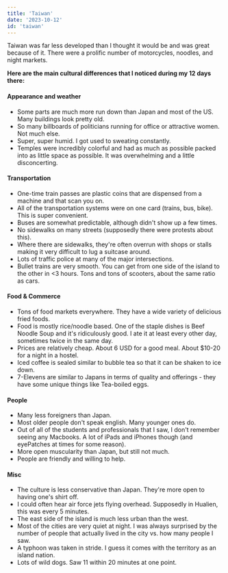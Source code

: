 ```yaml
---
title: 'Taiwan'
date: '2023-10-12'
id: 'taiwan'
---
```

Taiwan was far less developed than I thought it would be and was great because of it. There were a prolific number of motorcycles, noodles, and night markets.

**Here are the main cultural differences that I noticed during my 12 days there:**

#### Appearance and weather

- Some parts are much more run down than Japan and most of the US. Many buildings look pretty old.
- So many billboards of politicians running for office or attractive women. Not much else.
- Super, super humid. I got used to sweating constantly.
- Temples were incredibly colorful and had as much as possible packed into as little space as possible. It was overwhelming and a little disconcerting.

#### Transportation

- One-time train passes are plastic coins that are dispensed from a machine and that scan you on.
- All of the transportation systems were on one card (trains, bus, bike). This is super convenient.
- Buses are somewhat predictable, although didn't show up a few times.
- No sidewalks on many streets (supposedly there were protests about this).
- Where there are sidewalks, they're often overrun with shops or stalls making it very difficult to lug a suitcase around.
- Lots of traffic police at many of the major intersections.
- Bullet trains are very smooth. You can get from one side of the island to the other in <3 hours.
Tons and tons of scooters, about the same ratio as cars.

#### Food & Commerce

- Tons of food markets everywhere. They have a wide variety of delicious fried foods.
- Food is mostly rice/noodle based. One of the staple dishes is Beef Noodle Soup and it's ridiculously good. I ate it at least every other day, sometimes twice in the same day.
- Prices are relatively cheap. About 6 USD for a good meal. About $10-20 for a night in a hostel.
- Iced coffee is sealed similar to bubble tea so that it can be shaken to ice down.
- 7-Elevens are similar to Japans in terms of quality and offerings - they have some unique things like Tea-boiled eggs.

#### People

- Many less foreigners than Japan.
- Most older people don't speak english. Many younger ones do.
- Out of all of the students and professionals that I saw, I don't remember seeing any Macbooks. A lot of iPads and iPhones though (and eyePatches at times for some reason).
- More open muscularity than Japan, but still not much.
- People are friendly and willing to help.

#### Misc

- The culture is less conservative than Japan. They're more open to having one's shirt off.
- I could often hear air force jets flying overhead. Supposedly in Hualien, this was every 5 minutes.
- The east side of the island is much less urban than the west.
- Most of the cities are very quiet at night. I was always surprised by the number of people that actually lived in the city vs. how many people I saw.
- A typhoon was taken in stride. I guess it comes with the territory as an island nation.
- Lots of wild dogs. Saw 11 within 20 minutes at one point.
